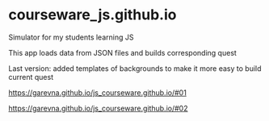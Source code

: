 # courseware_js.github.io
Simulator for my students learning JS

This app loads data from JSON files 
and builds corresponding quest

Last version: added templates of backgrounds
to make it more easy to build current quest

https://garevna.github.io/js_courseware.github.io/#01

https://garevna.github.io/js_courseware.github.io/#02
